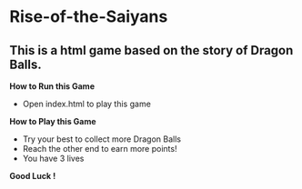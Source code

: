 # Rise-of-the-Saiyans
## This is a html game based on the story of Dragon Balls.

**How to Run this Game**
- Open index.html to play this game

**How to Play this Game**

- Try your best to collect more Dragon Balls
- Reach the other end to earn more points!
- You have 3 lives



**Good Luck !**

